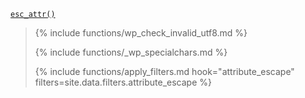 <p><code><a href="https://developer.wordpress.org/reference/functions/esc_attr/">esc_attr()</a></code></p>

<blockquote>

{% include functions/wp_check_invalid_utf8.md %}

{% include functions/_wp_specialchars.md %}

{% include functions/apply_filters.md hook="attribute_escape" filters=site.data.filters.attribute_escape %}

</blockquote>